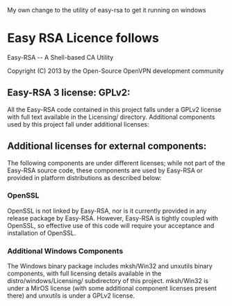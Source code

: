 My own change to the utility of easy-rsa to get it running on windows

# Easy RSA Licence follows

Easy-RSA -- A Shell-based CA Utility

Copyright (C) 2013 by the Open-Source OpenVPN development community

Easy-RSA 3 license: GPLv2:
-------------------------

All the Easy-RSA code contained in this project falls under a GPLv2 license with
full text available in the Licensing/ directory. Additional components used by
this project fall under additional licenses:

Additional licenses for external components:
-------------------------------------------

The following components are under different licenses; while not part of the
Easy-RSA source code, these components are used by Easy-RSA or provided in
platform distributions as described below:

### OpenSSL

  OpenSSL is not linked by Easy-RSA, nor is it currently provided in any release
  package by Easy-RSA. However, Easy-RSA is tightly coupled with OpenSSL, so
  effective use of this code will require your acceptance and installation of
  OpenSSL.

### Additional Windows Components

  The Windows binary package includes mksh/Win32 and unxutils binary components,
  with full licensing details available in the distro/windows/Licensing/
  subdirectory of this project. mksh/Win32 is under a MirOS license (with some
  additional component licenses present there) and unxutils is under a GPLv2
license.
